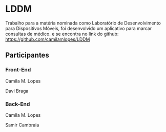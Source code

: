 # LDDM

Trabalho para a matéria nominada como Laboratório de Desenvolvimento para Dispositivos Móveis, foi desenvolvido um aplicativo para marcar consultas de médico. e se encontra no link do github: https://github.com/camilamlopes/LDDM

## Participantes 

### Front-End
Camila M. Lopes

Davi Braga

### Back-End
Camila M. Lopes

Samir Cambraia
